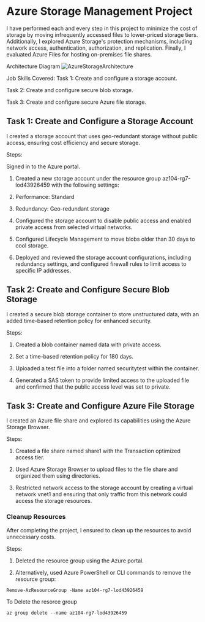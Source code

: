 # Azure Storage Management Project
I have performed each and every step in this project to minimize the cost of storage by moving infrequently accessed files to lower-priced storage tiers. Additionally, I explored Azure Storage's protection mechanisms, including network access, authentication, authorization, and replication. Finally, I evaluated Azure Files for hosting on-premises file shares.

Architecture Diagram
![AzureStorageArchitecture](https://github.com/user-attachments/assets/a82d7428-7c2e-42ff-8ae3-effbc919c567)

Job Skills Covered:
Task 1: Create and configure a storage account.

Task 2: Create and configure secure blob storage.

Task 3: Create and configure secure Azure file storage.

## Task 1: Create and Configure a Storage Account
I created a storage account that uses geo-redundant storage without public access, ensuring cost efficiency and secure storage.

Steps:

Signed in to the Azure portal.

1. Created a new storage account under the resource group az104-rg7-lod43926459 with the following settings:

2. Performance: Standard

3. Redundancy: Geo-redundant storage

4. Configured the storage account to disable public access and enabled private access from selected virtual networks.

5. Configured Lifecycle Management to move blobs older than 30 days to cool storage.

5. Deployed and reviewed the storage account configurations, including redundancy settings, and configured firewall rules to limit access to specific IP addresses.

## Task 2: Create and Configure Secure Blob Storage
I created a secure blob storage container to store unstructured data, with an added time-based retention policy for enhanced security.

Steps:
1. Created a blob container named data with private access.

2. Set a time-based retention policy for 180 days.

3. Uploaded a test file into a folder named securitytest within the container.

4. Generated a SAS token to provide limited access to the uploaded file and confirmed that the public access level was set to private.

## Task 3: Create and Configure Azure File Storage

I created an Azure file share and explored its capabilities using the Azure Storage Browser.

Steps:

1. Created a file share named share1 with the Transaction optimized access tier.

2. Used Azure Storage Browser to upload files to the file share and organized them using directories.

3. Restricted network access to the storage account by creating a virtual network vnet1 and ensuring that only traffic from this network could access the storage resources.


### Cleanup Resources
After completing the project, I ensured to clean up the resources to avoid unnecessary costs.

Steps:

1. Deleted the resource group using the Azure portal.

2. Alternatively, used Azure PowerShell or CLI commands to remove the resource group:
```
Remove-AzResourceGroup -Name az104-rg7-lod43926459
```
To Delete the resorce group
```
az group delete --name az104-rg7-lod43926459
```
